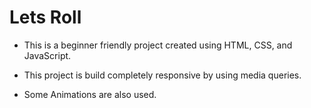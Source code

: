 # Lets Roll

- This is a beginner friendly project created using HTML, CSS, and JavaScript.

- This project is build completely responsive by using media queries.

- Some Animations are also used.